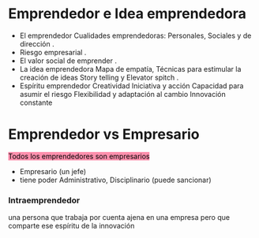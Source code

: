 # Emprendedor e Idea emprendedora
- El emprendedor
Cualidades emprendedoras: Personales, Sociales y de dirección
.
- Riesgo empresarial
. 
- El valor social de emprender
.
- La idea emprendedora
Mapa de empatía, Técnicas para estimular la creación de ideas
Story telling y Elevator spitch
.
- Espíritu emprendedor
    Creatividad
    Iniciativa y acción
    Capacidad para asumir el riesgo
    Flexibilidad y adaptación al cambio
    Innovación constante


# Emprendedor vs Empresario
<mark style="background: #FF5582A6;">Todos los emprendedores son empresarios</mark>
- Empresario (un jefe)
- tiene poder Administrativo, Disciplinario (puede sancionar)



### Intraemprendedor
una persona que trabaja por cuenta ajena en una empresa pero que comparte ese espíritu de la innovación
